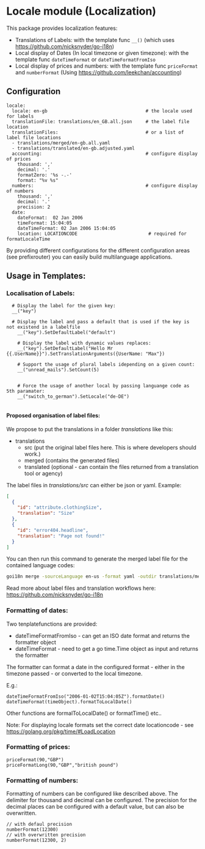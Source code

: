 # Locale module (Localization)

This package provides localization features:

 * Translations of Labels: with the template func `__()`  (which uses https://github.com/nicksnyder/go-i18n)
 * Local display of Dates (In local timezone or given timezone): with the template func `dateTimeFormat` or `dateTimeFormatFromIso`
 * Local display of prices and numbers: with the template func `priceFormat` and `numberFormat` (Using https://github.com/leekchan/accounting)

## Configuration

```
locale:
  locale: en-gb                                    # the locale used for labels
  translationFile: translations/en_GB.all.json     # the label file location
  translationFiles:                                # or a list of label file locations
  - translations/merged/en-gb.all.yaml
  - translations/translated/en-gb.adjusted.yaml
  accounting:                                      # configure display of prices
    thousand: ','
    decimal: '.'
    formatZero: '%s -.-'
    format: "%v %s"
  numbers:                                         # configure display of numbers
    thousand: ','
    decimal: '.'
    precision: 2
  date:
    dateFormat:  02 Jan 2006
    timeFormat: 15:04:05
    dateTimeFormat: 02 Jan 2006 15:04:05
    location: LOCATIONCODE                          # required for formatLocaleTime
```

By providing different configurations for the different configuration areas (see prefixrouter) you can easily build multilanguage applications.

## Usage in Templates:

### Localisation of Labels:

```pug
  # Display the label for the given key:
  __("key")
  
  # Display the label and pass a default that is used if the key is not existend in a labelfile
	__("key").SetDefaultLabel("default")
	
	# Display the label with dynamic values replaces:
	__("key").SetDefaultLabel("Hello Mr {{.UserName}}").SetTranslationArguments({UserName: "Max"})
	
	# Support the usage of plural labels idepending on a given count:
	__("unread_mails").SetCount(5)
	
	
	# Force the usage of another local by passing languange code as 5th paramater:
	__("switch_to_german").SetLocale("de-DE")
	
```

#### Proposed organisation of label files:

We propose to put the translations in a folder *translations* like this:

* translations
    * src (put the original label files here. This is where developers should work.)
    * merged (contains the generated files)
    * translated (optional - can contain the files returned from a translation tool or agency)

The label files in *translations/src* can either be json or yaml.
Example:
 
```json
[
  {
    "id": "attribute.clothingSize",
    "translation": "Size"
  },
  {
    "id": "error404.headline",
    "translation": "Page not found!"
  }
]
```

You can then run this command to generate the merged label file for the contained language codes:
```sh
goi18n merge -sourceLanguage en-us -format yaml -outdir translations/merged/ translations/src/*.json
```


Read more about label files and translation workflows here:  https://github.com/nicksnyder/go-i18n

### Formatting of dates:

Two tenplatefunctions are provided:

 * dateTimeFormatFromIso - can get an ISO date format and returns the formatter object
 * dateTimeFormat - need to get a go time.Time object as input and returns the formatter

The formatter can format a date in the configured format - either in the timezone passed - or converted to the local timezone. 

E.g.:
```
dateTimeFormatFromIso("2006-01-02T15:04:05Z").formatDate()
dateTimeFormat(timeObject).formatToLocalDate()
```
Other functions are formalToLocalDate() or formatTime() etc..

Note: For displaying locale formats set the correct date locationcode - see https://golang.org/pkg/time/#LoadLocation

### Formatting of prices:

```
priceFormat(90,"GBP")
priceFormatLong(90,"GBP","british pound")
```

### Formatting of numbers:

Formatting of numbers can be configured like described above. The delimiter for thousand and
decimal can be configured. The precision for the decimal places can be configured with a default
value, but can also be overwritten.

```
// with defaul precision
numberFormat(12300)
// with overwritten precision
numberFormat(12300, 2)
```
